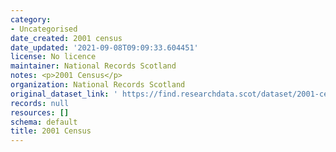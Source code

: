 ```yaml
---
category:
- Uncategorised
date_created: 2001 census
date_updated: '2021-09-08T09:09:33.604451'
license: No licence
maintainer: National Records Scotland
notes: <p>2001 Census</p>
organization: National Records Scotland
original_dataset_link: ' https://find.researchdata.scot/dataset/2001-census'
records: null
resources: []
schema: default
title: 2001 Census
---
```

